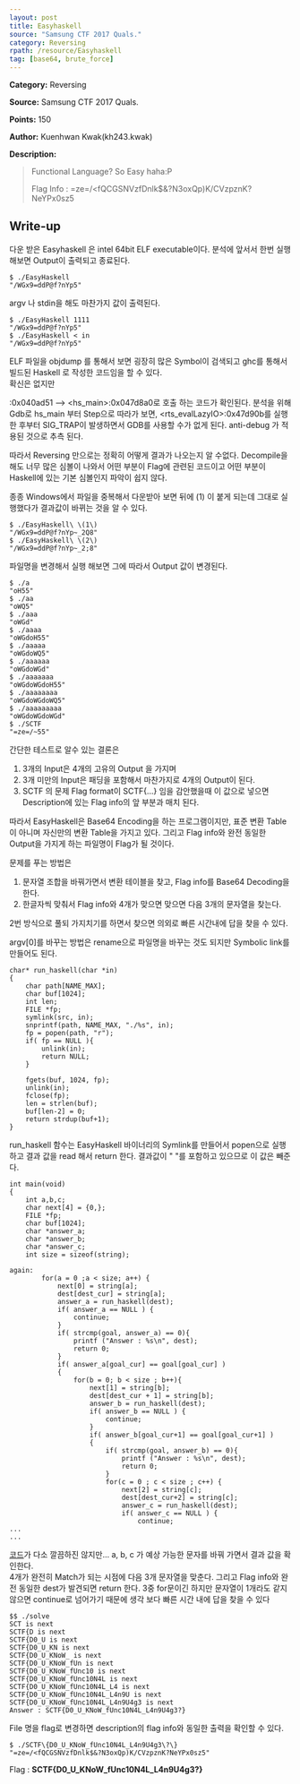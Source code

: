```yaml
---
layout: post
title: Easyhaskell
source: "Samsung CTF 2017 Quals."
category: Reversing
rpath: /resource/Easyhaskell
tag: [base64, brute_force] 
---
```


**Category:** Reversing

**Source:** Samsung CTF 2017 Quals.

**Points:** 150

**Author:** Kuenhwan Kwak(kh243.kwak)

**Description:** 

> Functional Language? So Easy haha:P
> 
> Flag Info : =ze=/<fQCGSNVzfDnlk$&?N3oxQp)K/CVzpznK?NeYPx0sz5

## Write-up

다운 받은 Easyhaskell 은 intel 64bit ELF executable이다. 분석에 앞서서 한번 실행해보면 Output이 출력되고 종료된다.

```
$ ./EasyHaskell
"/WGx9=ddP@f?nYp5"
```
argv 나 stdin을 해도 마찬가지 값이 출력된다.

```
$ ./EasyHaskell 1111
"/WGx9=ddP@f?nYp5"
$ ./EasyHaskell < in
"/WGx9=ddP@f?nYp5"
```
ELF 파일을 objdump 를 통해서 보면 굉장히 많은 Symbol이 검색되고 ghc를 통해서 빌드된 Haskell 로 작성한 코드임을 할 수 있다.  
확신은 없지만 <main>:0x040ad51 --> &lt;hs_main&gt;:0x047d8a0로 호출 하는 코드가 확인된다. 분석을 위해 Gdb로 hs_main 부터 Step으로 따라가 보면, &lt;rts_evalLazyIO&gt;:0x47d90b를 실행한 후부터 SIG_TRAP이 발생하면서 GDB를 사용할 수가 없게 된다. anti-debug 가 적용된 것으로 추측 된다. 

따라서 Reversing 만으로는 정확히 어떻게 결과가 나오는지 알 수없다. Decompile을해도 너무 많은 심볼이 나와서 어떤 부분이 Flag에 관련된 코드이고 어떤 부분이 Haskell에 있는 기본 심볼인지 파악이 쉽지 않다. 

종종 Windows에서 파일을 중복해서 다운받아 보면 뒤에 (1) 이 붙게 되는데 그대로 실행했다가 결과값이 바뀌는 것을 알 수 있다.

```
$ ./EasyHaskell\ \(1\)
"/WGx9=ddP@f?nYp~_2Q8"
$ ./EasyHaskell\ \(2\)
"/WGx9=ddP@f?nYp~_2;8"
```
파일명을 변경해서 실행 해보면 그에 따라서 Output 값이 변경된다.

```
$ ./a
"oH55"
$ ./aa
"oWQ5"
$ ./aaa
"oWGd"
$ ./aaaa
"oWGdoH55"
$ ./aaaaa
"oWGdoWQ5"
$ ./aaaaaa
"oWGdoWGd"
$ ./aaaaaaa
"oWGdoWGdoH55"
$ ./aaaaaaaa
"oWGdoWGdoWQ5"
$ ./aaaaaaaaa
"oWGdoWGdoWGd"
$ ./SCTF
"=ze=/~55"
```
간단한 테스트로 알수 있는 결론은
  1. 3개의 Input은 4개의 고유의 Output 을 가지며
  2. 3개 미만의 Input은 패딩을 포함해서 마찬가지로 4개의 Output이 된다.
  3. SCTF 의 문제 Flag format이 SCTF{...} 임을 감안했을때 이 값으로 넣으면 Description에 있는 Flag info의 앞 부분과 매치 된다.

따라서 EasyHaskell은 Base64 Encoding을 하는 프로그램이지만, 표준 변환 Table이 아니며 자신만의 변환 Table을 가지고 있다. 그리고 Flag info와 완전 동일한 Output을 가지게 하는 파일명이 Flag가 될 것이다.

문제를 푸는 방법은

  1. 문자열 조합을 바꿔가면서 변환 테이블을 찾고, Flag info를 Base64 Decoding을 한다.
  2. 한글자씩 맞춰서 Flag info와 4개가 맞으면 맞으면 다음 3개의 문자열을 찾는다.

2번 방식으로 풀되 가지치기를 하면서 찾으면 의외로 빠른 시간내에 답을 찾을 수 있다.

argv[0]를 바꾸는 방법은 rename으로 파일명을 바꾸는 것도 되지만 Symbolic link를 만들어도 된다.

```
char* run_haskell(char *in)
{
    char path[NAME_MAX];
    char buf[1024];
    int len;
    FILE *fp;
    symlink(src, in);
    snprintf(path, NAME_MAX, "./%s", in);
    fp = popen(path, "r");
    if( fp == NULL ){
        unlink(in);
        return NULL;
    }

    fgets(buf, 1024, fp);
    unlink(in);
    fclose(fp);
    len = strlen(buf);
    buf[len-2] = 0;
    return strdup(buf+1);
}
```
run_haskell 함수는 EasyHaskell 바이너리의 Symlink를 만들어서 popen으로 실행하고 결과 값을 read 해서 return 한다. 결과값이 " "를 포함하고 있으므로 이 값은 빼준다.

```
int main(void)
{
    int a,b,c;
    char next[4] = {0,};
    FILE *fp;
    char buf[1024];
    char *answer_a;
    char *answer_b;
    char *answer_c;
    int size = sizeof(string);

again:
        for(a = 0 ;a < size; a++) {
            next[0] = string[a];
            dest[dest_cur] = string[a];
            answer_a = run_haskell(dest);
            if( answer_a == NULL ) {
                continue;
            }
            if( strcmp(goal, answer_a) == 0){
                printf ("Answer : %s\n", dest);
                return 0;
            }
            if( answer_a[goal_cur] == goal[goal_cur] )
            {
                for(b = 0; b < size ; b++){
                    next[1] = string[b];
                    dest[dest_cur + 1] = string[b];
                    answer_b = run_haskell(dest);
                    if( answer_b == NULL ) {
                        continue;
                    }
                    if( answer_b[goal_cur+1] == goal[goal_cur+1] )
                    {
                        if( strcmp(goal, answer_b) == 0){
                            printf ("Answer : %s\n", dest);
                            return 0;
                        }
                        for(c = 0 ; c < size ; c++) {
                            next[2] = string[c];
                            dest[dest_cur+2] = string[c];
                            answer_c = run_haskell(dest);
                            if( answer_c == NULL ) {
                                continue;
...
...

```

[코드]({{site.github.master}}{{page.rpath}}/solve.c)가 다소 깔끔하진 않지만... a, b, c 가 예상 가능한 문자를 바꿔 가면서 결과 값을 확인한다.  
4개가 완전히 Match가 되는 시점에 다음 3개 문자열을 맞춘다. 그리고 Flag info와 완전 동일한 dest가 발견되면 return 한다. 
3중 for문이긴 하지만 문자열이 1개라도 같지않으면 continue로 넘어가기 때문에 생각 보다 빠른 시간 내에 답을 찾을 수 있다 


```
$$ ./solve
SCT is next
SCTF{D is next
SCTF{D0_U is next
SCTF{D0_U_KN is next
SCTF{D0_U_KNoW_ is next
SCTF{D0_U_KNoW_fUn is next
SCTF{D0_U_KNoW_fUnc10 is next
SCTF{D0_U_KNoW_fUnc10N4L is next
SCTF{D0_U_KNoW_fUnc10N4L_L4 is next
SCTF{D0_U_KNoW_fUnc10N4L_L4n9U is next
SCTF{D0_U_KNoW_fUnc10N4L_L4n9U4g3 is next
Answer : SCTF{D0_U_KNoW_fUnc10N4L_L4n9U4g3?}
```
File 명을 flag로 변경하면 description의 flag info와 동일한 출력을 확인할 수 있다.

```
$ ./SCTF\{D0_U_KNoW_fUnc10N4L_L4n9U4g3\?\}
"=ze=/<fQCGSNVzfDnlk$&?N3oxQp)K/CVzpznK?NeYPx0sz5"
```

Flag : **SCTF{D0_U_KNoW_fUnc10N4L_L4n9U4g3?}**
